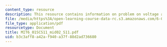 ```yaml
---
content_type: resource
description: This resource contains information on problem on voltage and current.
file: /media/https%3A/open-learning-course-data-rc.s3.amazonaws.com/6-01sc-introduction-to-electrical-engineering-and-computer-science-i-spring-2011/b3c3aff8a42af940a37f88d2ad736680_MIT6_01SCS11_mid02_S11.pdf
file_type: application/pdf
resourcetype: Document
title: MIT6_01SCS11_mid02_S11.pdf
uid: b3c3aff8-a42a-f940-a37f-88d2ad736680
---
```

